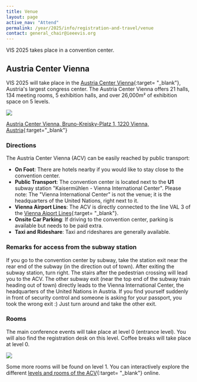 ```yaml
---
title: Venue
layout: page
active_nav: "Attend"
permalink: /year/2025/info/registration-and-travel/venue
contact: general_chair@ieeevis.org
---
```


VIS 2025 takes place in a convention center.

## Austria Center Vienna

VIS 2025 will take place in the [Austria Center Vienna](https://www.acv.at/en){:target= "_blank"}, Austria's largest congress center.
The Austria Center Vienna offers 21 halls, 134 meeting rooms, 5 exhibition halls, and over 26,000m² of exhibition space on 5 levels.

<p>
  <img src="/year/2025/assets/photos/austria-center-vienna.png" />
</p>

[Austria Center Vienna, Bruno-Kreisky-Platz 1, 1220 Vienna, Austria](https://maps.app.goo.gl/SA5U726D8FdAYxrC7){:target="_blank"}


### Directions

The Austria Center Vienna (ACV) can be easily reached by public transport:
* **On Foot**: There are hotels nearby if you would like to stay close to the convention center.
* **Public Transport**: The convention center is located next to the **U1** subway station "Kaisermühlen - Vienna International Center". Please note: The "Vienna International Center" is not the venue; it is the headquarters of the United Nations, right next to it.
* **Vienna Airport Lines**: The ACV is directly connected to the line VAL 3 of the [Vienna Aiport Lines](https://www.viennaairportlines.at/){:target= "_blank"}.
* **Onsite Car Parking**: If driving to the convention center, parking is available but needs to be paid extra.
* **Taxi and Rideshare**: Taxi and rideshares are generally available.


### Remarks for access from the subway station

If you go to the convention center by subway, take the station exit near the rear end of the subway (in the direction out of town).
After exiting the subway station, turn right. The stairs after the pedestrian crossing will lead you to the ACV.
The other subway exit (near the top end of the subway train heading out of town) directly leads to the Vienna International Center, the headquarters of the United Nations in Austria.
If you find yourself suddenly in front of security control and someone is asking for your passport, you took the wrong exit :)
Just turn around and take the other exit.


### Rooms

The main conference events will take place at level 0 (entrance level). You will also find the registration desk on this level. Coffee breaks will take place at level 0.
<p>
  <img src="/year/2025/assets/photos/austria-center-vienna-level0.png" />
</p>

Some more rooms will be found on level 1. You can interactively explore the different [levels and rooms of the ACV](https://www.acv.at/en/the-location/){:target= "_blank"} online.
